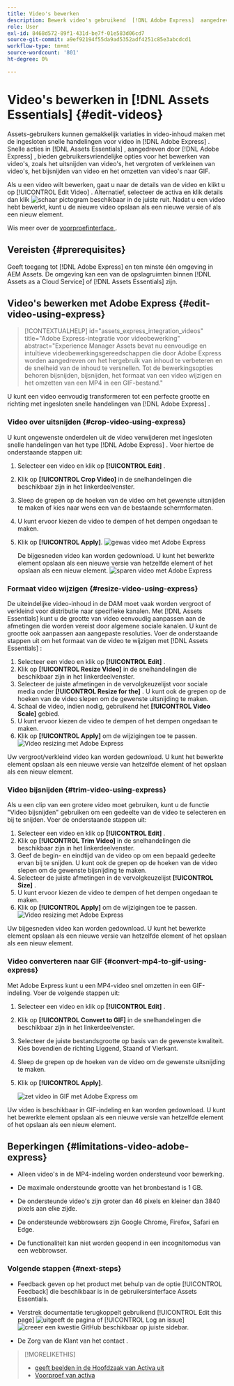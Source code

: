 ```yaml
---
title: Video's bewerken
description: Bewerk video's gebruikend  [!DNL Adobe Express]  aangedreven opties en sparen bijgewerkte video's als versies.
role: User
exl-id: 8468d572-89f1-431d-be7f-01e583d06cd7
source-git-commit: a9ef92194f55da9ad5352adf4251c85e3abcdcd1
workflow-type: tm+mt
source-wordcount: '801'
ht-degree: 0%

---
```


# Video&#39;s bewerken in [!DNL Assets Essentials] {#edit-videos}

Assets-gebruikers kunnen gemakkelijk variaties in video-inhoud maken met de ingesloten snelle handelingen voor video in [!DNL Adobe Express] . Snelle acties in [!DNL Assets Essentials] , aangedreven door [!DNL Adobe Express] , bieden gebruikersvriendelijke opties voor het bewerken van video&#39;s, zoals het uitsnijden van video&#39;s, het vergroten of verkleinen van video&#39;s, het bijsnijden van video en het omzetten van video&#39;s naar GIF.

Als u een video wilt bewerken, gaat u naar de details van de video en klikt u op [!UICONTROL Edit Video] . Alternatief, selecteer de activa en klik details dan klik ![ schaar ](assets/do-not-localize/cut.svg) pictogram beschikbaar in de juiste ruit. Nadat u een video hebt bewerkt, kunt u de nieuwe video opslaan als een nieuwe versie of als een nieuw element.

Wis meer over de [ voorproefinterface ](/help/using/navigate-view.md#preview-assets).

## Vereisten {#prerequisites}

Geeft toegang tot [!DNL Adobe Express] en ten minste één omgeving in AEM Assets. De omgeving kan een van de opslagruimten binnen [!DNL Assets as a Cloud Service] of [!DNL Assets Essentials] zijn.

## Video&#39;s bewerken met Adobe Express {#edit-video-using-express}

>[!CONTEXTUALHELP]
>id="assets_express_integration_videos"
>title="Adobe Express-integratie voor videobewerking"
>abstract="Experience Manager Assets bevat nu eenvoudige en intuïtieve videobewerkingsgereedschappen die door Adobe Express worden aangedreven om het hergebruik van inhoud te verbeteren en de snelheid van de inhoud te versnellen. Tot de bewerkingsopties behoren bijsnijden, bijsnijden, het formaat van een video wijzigen en het omzetten van een MP4 in een GIF-bestand."

U kunt een video eenvoudig transformeren tot een perfecte grootte en richting met ingesloten snelle handelingen van [!DNL Adobe Express] .

### Video over uitsnijden {#crop-video-using-express}

U kunt ongewenste onderdelen uit de video verwijderen met ingesloten snelle handelingen van het type [!DNL Adobe Express] . Voer hiertoe de onderstaande stappen uit:

1. Selecteer een video en klik op **[!UICONTROL Edit]** .
2. Klik op **[!UICONTROL Crop Video]** in de snelhandelingen die beschikbaar zijn in het linkerdeelvenster.
3. Sleep de grepen op de hoeken van de video om het gewenste uitsnijden te maken of kies naar wens een van de bestaande schermformaten.
4. U kunt ervoor kiezen de video te dempen of het dempen ongedaan te maken.
5. Klik op **[!UICONTROL Apply]**.
   ![ gewas video met Adobe Express ](/help/using/assets/adobe-express-crop-video.png)

   De bijgesneden video kan worden gedownload. U kunt het bewerkte element opslaan als een nieuwe versie van hetzelfde element of het opslaan als een nieuw element. ![ sparen video met Adobe Express ](/help/using/assets/adobe-express-save-video.png)

### Formaat video wijzigen {#resize-video-using-express}

De uiteindelijke video-inhoud in de DAM moet vaak worden vergroot of verkleind voor distributie naar specifieke kanalen. Met [!DNL Assets Essentials] kunt u de grootte van video eenvoudig aanpassen aan de afmetingen die worden vereist door algemene sociale kanalen. U kunt de grootte ook aanpassen aan aangepaste resoluties. Voer de onderstaande stappen uit om het formaat van de video te wijzigen met [!DNL Assets Essentials] :

1. Selecteer een video en klik op **[!UICONTROL Edit]** .
2. Klik op **[!UICONTROL Resize Video]** in de snelhandelingen die beschikbaar zijn in het linkerdeelvenster.
3. Selecteer de juiste afmetingen in de vervolgkeuzelijst voor sociale media onder **[!UICONTROL Resize for the]** . U kunt ook de grepen op de hoeken van de video slepen om de gewenste uitsnijding te maken.
4. Schaal de video, indien nodig, gebruikend het **[!UICONTROL Video Scale]** gebied.
5. U kunt ervoor kiezen de video te dempen of het dempen ongedaan te maken.
6. Klik op **[!UICONTROL Apply]** om de wijzigingen toe te passen.
   ![ Video resizing met Adobe Express ](/help/using/assets/adobe-express-resize-video.png)

Uw vergroot/verkleind video kan worden gedownload. U kunt het bewerkte element opslaan als een nieuwe versie van hetzelfde element of het opslaan als een nieuw element.

### Video bijsnijden {#trim-video-using-express}

Als u een clip van een grotere video moet gebruiken, kunt u de functie &quot;Video bijsnijden&quot; gebruiken om een gedeelte van de video te selecteren en bij te snijden. Voer de onderstaande stappen uit:

1. Selecteer een video en klik op **[!UICONTROL Edit]** .
2. Klik op **[!UICONTROL Trim Video]** in de snelhandelingen die beschikbaar zijn in het linkerdeelvenster.
3. Geef de begin- en eindtijd van de video op om een bepaald gedeelte ervan bij te snijden. U kunt ook de grepen op de hoeken van de video slepen om de gewenste bijsnijding te maken.
4. Selecteer de juiste afmetingen in de vervolgkeuzelijst **[!UICONTROL Size]** .
5. U kunt ervoor kiezen de video te dempen of het dempen ongedaan te maken.
6. Klik op **[!UICONTROL Apply]** om de wijzigingen toe te passen.
   ![ Video resizing met Adobe Express ](/help/using/assets/adobe-express-trim-video.png)

Uw bijgesneden video kan worden gedownload. U kunt het bewerkte element opslaan als een nieuwe versie van hetzelfde element of het opslaan als een nieuw element.

### Video converteren naar GIF {#convert-mp4-to-gif-using-express}

Met Adobe Express kunt u een MP4-video snel omzetten in een GIF-indeling. Voer de volgende stappen uit:

1. Selecteer een video en klik op **[!UICONTROL Edit]** .
2. Klik op **[!UICONTROL Convert to GIF]** in de snelhandelingen die beschikbaar zijn in het linkerdeelvenster.
3. Selecteer de juiste bestandsgrootte op basis van de gewenste kwaliteit. Kies bovendien de richting Liggend, Staand of Vierkant.
4. Sleep de grepen op de hoeken van de video om de gewenste uitsnijding te maken.
5. Klik op **[!UICONTROL Apply]**.

   ![ zet video in GIF met Adobe Express om ](/help/using/assets/adobe-express-convert-video-to-gif.png)

Uw video is beschikbaar in GIF-indeling en kan worden gedownload. U kunt het bewerkte element opslaan als een nieuwe versie van hetzelfde element of het opslaan als een nieuw element.

## Beperkingen {#limitations-video-adobe-express}

* Alleen video&#39;s in de MP4-indeling worden ondersteund voor bewerking.

* De maximale ondersteunde grootte van het bronbestand is 1 GB.

* De ondersteunde video&#39;s zijn groter dan 46 pixels en kleiner dan 3840 pixels aan elke zijde.

* De ondersteunde webbrowsers zijn Google Chrome, Firefox, Safari en Edge.

* De functionaliteit kan niet worden geopend in een incognitomodus van een webbrowser.

### Volgende stappen {#next-steps}

* Feedback geven op het product met behulp van de optie [!UICONTROL Feedback] die beschikbaar is in de gebruikersinterface Assets Essentials.

* Verstrek documentatie terugkoppelt gebruikend [!UICONTROL Edit this page] ![ uitgeeft de pagina ](assets/do-not-localize/edit-page.png) of [!UICONTROL Log an issue] ![ creeer een kwestie GitHub ](assets/do-not-localize/github-issue.png) beschikbaar op juiste sidebar.

* De Zorg van de Klant van het contact [ ](https://experienceleague.adobe.com/?support-solution=General#support).

>[!MORELIKETHIS]
>
>* [ geeft beelden in de Hoofdzaak van Activa uit ](/help/using/edit-images.md)
>* [ Voorproef van activa ](/help/using/navigate-view.md#preview-assets)
